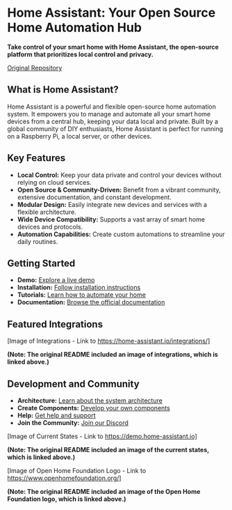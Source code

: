 # Home Assistant: Your Open Source Home Automation Hub

**Take control of your smart home with Home Assistant, the open-source platform that prioritizes local control and privacy.**

[Original Repository](https://github.com/home-assistant/core)

## What is Home Assistant?

Home Assistant is a powerful and flexible open-source home automation system. It empowers you to manage and automate all your smart home devices from a central hub, keeping your data local and private. Built by a global community of DIY enthusiasts, Home Assistant is perfect for running on a Raspberry Pi, a local server, or other devices.

## Key Features

*   **Local Control:** Keep your data private and control your devices without relying on cloud services.
*   **Open Source & Community-Driven:** Benefit from a vibrant community, extensive documentation, and constant development.
*   **Modular Design:** Easily integrate new devices and services with a flexible architecture.
*   **Wide Device Compatibility:** Supports a vast array of smart home devices and protocols.
*   **Automation Capabilities:** Create custom automations to streamline your daily routines.

## Getting Started

*   **Demo:** [Explore a live demo](https://demo.home-assistant.io)
*   **Installation:** [Follow installation instructions](https://home-assistant.io/getting-started/)
*   **Tutorials:** [Learn how to automate your home](https://home-assistant.io/getting-started/automation/)
*   **Documentation:** [Browse the official documentation](https://home-assistant.io/docs/)

## Featured Integrations

[Image of Integrations - Link to https://home-assistant.io/integrations/]

**(Note: The original README included an image of integrations, which is linked above.)**

## Development and Community

*   **Architecture:** [Learn about the system architecture](https://developers.home-assistant.io/docs/architecture_index/)
*   **Create Components:** [Develop your own components](https://developers.home-assistant.io/docs/creating_component_index/)
*   **Help:** [Get help and support](https://home-assistant.io/help/)
*   **Join the Community:** [Join our Discord](https://www.home-assistant.io/join-chat/)

[Image of Current States - Link to https://demo.home-assistant.io]

**(Note: The original README included an image of the current states, which is linked above.)**

[Image of Open Home Foundation Logo - Link to https://www.openhomefoundation.org/]

**(Note: The original README included an image of the Open Home Foundation logo, which is linked above.)**